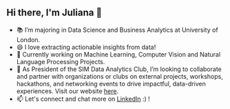 ## Hi there, I'm Juliana 👋
- 📚 I’m majoring in Data Science and Business Analytics at University of London.
- 😄 I love extracting actionable insights from data!
- 🌱 Currently working on Machine Learning, Computer Vision and Natural Language Processing Projects.
- 🤝 As President of the SIM Data Analytics Club, I’m looking to collaborate and partner with organizations or clubs on external projects, workshops, hackathons, and networking events to drive impactful, data-driven experiences. Visit our website [here](https://dacsim.github.io/).
- 📫 Let's connect and chat more on [LinkedIn](https://www.linkedin.com/in/juliana-charisse-r) :) !

<!--
**julianacharisser/julianacharisser** is a ✨ _special_ ✨ repository because its `README.md` (this file) appears on your GitHub profile.

Here are some ideas to get you started:

- 🔭 I’m currently working on ...
- 🌱 I’m currently learning ...
- 👯 I’m looking to collaborate on ...
- 🤔 I’m looking for help with ...
- 💬 Ask me about ...
- 📫 How to reach me: ...
- 😄 Pronouns: ...
- ⚡ Fun fact: ...
-->

